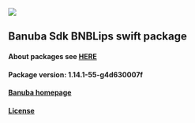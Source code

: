 [![](https://www.banuba.com/hubfs/Banuba_November2018/Images/Banuba%20SDK.png)](https://docs.banuba.com/face-ar-sdk-v1/ios/ios_overview)

## Banuba Sdk BNBLips swift package

#### About packages see [HERE](https://docs.banuba.com/face-ar-sdk-v1/ios/ios_packages)

#### Package version: **1.14.1-55-g4d630007f**

#### **[Banuba homepage](https://banuba.com)**

#### **[License](https://www.banuba.com/terms)**
